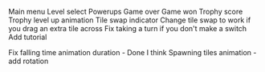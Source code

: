 Main menu
Level select
Powerups
Game over
Game won
Trophy score
Trophy level up animation
Tile swap indicator
Change tile swap to work if you drag an extra tile across
Fix taking a turn if you don't make a switch
Add tutorial

Fix falling time animation duration - Done I think
Spawning tiles animation - add rotation

